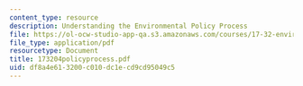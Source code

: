 ```yaml
---
content_type: resource
description: Understanding the Environmental Policy Process
file: https://ol-ocw-studio-app-qa.s3.amazonaws.com/courses/17-32-environmental-politics-and-policy-spring-2003/df8a4e613200c010dc1ecd9cd95049c5_173204policyprocess.pdf
file_type: application/pdf
resourcetype: Document
title: 173204policyprocess.pdf
uid: df8a4e61-3200-c010-dc1e-cd9cd95049c5
---
```

